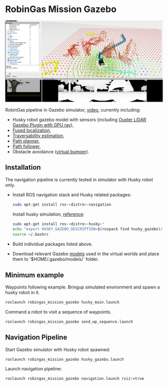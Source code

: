# RobinGas Mission Gazebo

![](./docs/demo.png)

RobinGas pipeline in Gazebo simulator,
[video](https://drive.google.com/file/d/1n_Ba2h8XUM64c3eQR-tHYTJO4hkhtB8i/view?usp=share_link),
currently including:

- Husky robot gazebo model with sensors (including [Ouster LiDAR Gazebo Plugin with GPU ray](https://engcang.github.io/Ouster-Gazebo-Plugin-boosting-up-with-GPU-ray)),
- [Fused localization](https://gitlab.fel.cvut.cz/cras/subt/common/cras_gps_odom),
- [Traversability estimation](https://github.com/ctu-vras/traversability_estimation),
- [Path planner](https://github.com/ctu-vras/gps-navigation/tree/master/gps_to_path),
- [Path follower](https://github.com/ctu-vras/naex/blob/master/launch/follower.launch),
- Obstacle avoidance ([virtual bumper](https://gitlab.fel.cvut.cz/cras/subt/common/augmented_robot_trackers)).

## Installation

The navigation pipeline is currently tested in simulator with Husky robot only.

- Install ROS navigation stack and Husky related packages:

  ```bash
  sudo apt-get install ros-<distro>-navigation
  ```

  Install husky simulation, [reference](http://wiki.ros.org/husky_navigation/Tutorials):
  ```bash
  sudo apt-get install ros-<distro>-husky-*
  echo "export HUSKY_GAZEBO_DESCRIPTION=$(rospack find husky_gazebo)/urdf/description.gazebo.xacro" >> ~/.bashrc
  source ~/.bashrc
  ```

- Build individual packages listed above.

- Download relevant Gazebo [models](http://subtdata.felk.cvut.cz/robingas/data/gazebo/models/)
used in the virtual worlds and place them to '$HOME/.gazebo/models/` folder.

## Minimum example

Waypoints following example.
Bringup simulated environment and spawn a husky robot in it.

```bash
roslaunch robingas_mission_gazebo husky_main.launch
```

Command a robot to visit a sequence of waypoints.
```bash
roslaunch robingas_mission_gazebo send_wp_sequence.launch
```

## Navigation Pipeline

Start Gazebo simulator with Husky robot spawned:

```bash
roslaunch robingas_mission_gazebo husky_gazebo.launch
```

Launch navigation pipeline:

```bash
roslaunch robingas_mission_gazebo navigation.launch rviz:=true
```

